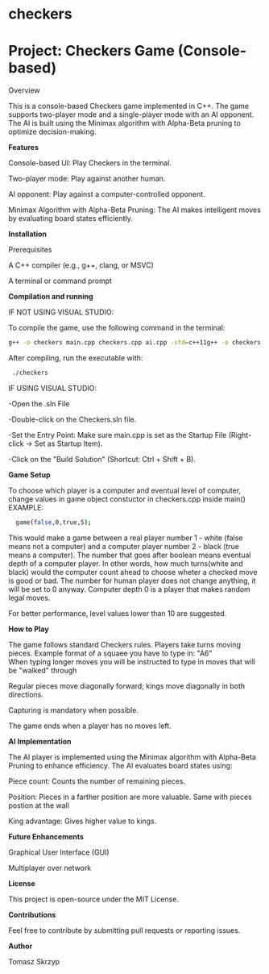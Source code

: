 # checkers
# Project: Checkers Game (Console-based)

Overview

This is a console-based Checkers game implemented in C++. The game supports two-player mode and a single-player mode with an AI opponent. The AI is built using the Minimax algorithm with Alpha-Beta pruning to optimize decision-making.

**Features**

Console-based UI: Play Checkers in the terminal.

Two-player mode: Play against another human.

AI opponent: Play against a computer-controlled opponent.

Minimax Algorithm with Alpha-Beta Pruning: The AI makes intelligent moves by evaluating board states efficiently.

**Installation**

Prerequisites

A C++ compiler (e.g., g++, clang, or MSVC)

A terminal or command prompt

**Compilation and running**

 IF NOT USING VISUAL STUDIO:
 
To compile the game, use the following command in the terminal:

```sh
g++ -o checkers main.cpp checkers.cpp ai.cpp -std=c++11g++ -o checkers main.cpp checkers.cpp ai.cpp -std=c++11
```
 
After compiling, run the executable with:
```sh
 ./checkers
```

 IF USING VISUAL STUDIO:
 
-Open the .sln File

-Double-click on the Checkers.sln file.

-Set the Entry Point:
     Make sure main.cpp is set as the Startup File (Right-click → Set as Startup Item).
     
-Click on the "Build Solution" (Shortcut: Ctrl + Shift + B).

**Game Setup**

To choose which player is a computer and eventual level of computer, change values in game object constuctor in checkers.cpp inside main()
EXAMPLE:
```sh
  game(false,0,true,5);
```  
This would make a game between a real player number 1 - white (false means not a computer) 
and a computer player number 2 - black (true means a computer). The number that goes after boolean means eventual depth of a computer player.
In other words, how much turns(white and black) would the computer count ahead to choose wheter a checked move is good or bad. 
The number for human player does not change anything, it will be set to 0 anyway.
Computer depth 0 is a player that makes random legal moves.

For better performance, level values lower than 10 are suggested.

**How to Play**

The game follows standard Checkers rules.
Players take turns moving pieces. Example format of a squaee you have to type in: "A6"  
When typing longer moves you will be instructed to type in moves that will be "walked" through

Regular pieces move diagonally forward; kings move diagonally in both directions.

Capturing is mandatory when possible.

The game ends when a player has no moves left.

**AI Implementation**

The AI player is implemented using the Minimax algorithm with Alpha-Beta Pruning to enhance efficiency. The AI evaluates board states using:

Piece count: Counts the number of remaining pieces.

Position: Pieces in a farther position are more valuable. Same with pieces postion at the wall

King advantage: Gives higher value to kings.

**Future Enhancements**

Graphical User Interface (GUI)

Multiplayer over network

**License**

This project is open-source under the MIT License.

**Contributions**

Feel free to contribute by submitting pull requests or reporting issues.

**Author**

Tomasz Skrzyp
